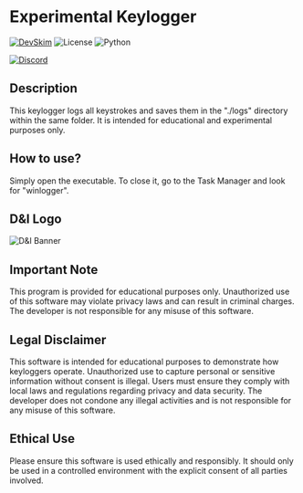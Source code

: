 # Experimental Keylogger
[![DevSkim](https://github.com/wfxey/Keylogger/actions/workflows/devskim.yml/badge.svg)](https://github.com/wfxey/Keylogger/actions/workflows/devskim.yml) ![License](https://img.shields.io/github/license/wfxey/Keylogger.svg) ![Python](https://img.shields.io/badge/Python-14354C?style=flat&logo=python&logoColor=white)

[![Discord](https://img.shields.io/badge/Discord-5865F2?style=flat&logo=discord&logoColor=white)](https://discord.gg/rfrMnA4XCc)

## Description
This keylogger logs all keystrokes and saves them in the "./logs" directory within the same folder. It is intended for educational and experimental purposes only.

## How to use?
Simply open the executable. To close it, go to the Task Manager and look for "winlogger".

## D&I Logo

![D&I Banner](https://github.com/Ivole32/Mc-Server-Builder/assets/158351052/1ddbd9ff-9783-42d2-9e31-a1f3a1a0b768)

## Important Note
This program is provided for educational purposes only. Unauthorized use of this software may violate privacy laws and can result in criminal charges. The developer is not responsible for any misuse of this software.

## Legal Disclaimer
This software is intended for educational purposes to demonstrate how keyloggers operate. Unauthorized use to capture personal or sensitive information without consent is illegal. Users must ensure they comply with local laws and regulations regarding privacy and data security. The developer does not condone any illegal activities and is not responsible for any misuse of this software.

## Ethical Use
Please ensure this software is used ethically and responsibly. It should only be used in a controlled environment with the explicit consent of all parties involved.
